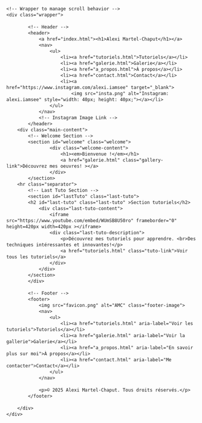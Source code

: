 <!DOCTYPE html>
<html lang="en">

<head>
    <!-- Google tag (gtag.js) -->
    <script async src="https://www.googletagmanager.com/gtag/js?id=G-495CXJGZBT"></script>
    <script>
      window.dataLayer = window.dataLayer || [];
      function gtag(){dataLayer.push(arguments);}
      gtag('js', new Date());
      gtag('config', 'G-495CXJGZBT');
    </script>
    <meta charset="UTF-8">
    <meta name="viewport" content="width=device-width, initial-scale=1.0">
    <meta name="description" content="Découvrez les tutoriels et œuvres d'art par Alexi Martel-Chaput. Apprenez des techniques innovantes et explorez des créations uniques.">
    <title>Art par Alexi M.-C.</title>
    <link rel="icon" href="favicon.png" type="image/png">
    <link rel="stylesheet" href="styles.css">
</head>

<body>

    <!-- Wrapper to manage scroll behavior -->
    <div class="wrapper">
        
            <!-- Header -->
            <header>
                <a href="index.html"><h1>Alexi Martel-Chaput</h1></a>
                <nav>
                    <ul>
                        <li><a href="tutoriels.html">Tutoriels</a></li>
                        <li><a href="galerie.html">Galerie</a></li>
                        <li><a href="a_propos.html">À propos</a></li>
                        <li><a href="contact.html">Contact</a></li>
						<li><a href="https://www.instagram.com/alexi.iamsee" target="_blank">
							<img src="insta.png" alt="Instagram: alexi.iamsee" style="width: 40px; height: 40px;"></a></li>
                    </ul>
                </nav>
				<!-- Instagram Image Link -->
            </header>
		<div class="main-content">
            <!-- Welcome Section -->
			<section id="welcome" class="welcome">
					<div class="welcome-content">
						<h1><em>Bienvenue !</em></h1>
						<a href="galerie.html" class="gallery-link">Découvrez mes oeuvres! ></a>
					</div>
			</section>
		<hr class="separator">
            <!-- Last Tuto Section -->
            <section id="lastTuto" class="last-tuto">
			<h2 id="last-tuto" class="last-tuto" >Section tutoriels</h2>
                <div class="last-tuto-content">
                    <iframe src="https://www.youtube.com/embed/WUmSB8U50ro" frameborder="0" height=420px width=420px ></iframe>
                    <div class="last-tuto-description">
                        <p>Découvrez mes tutoriels pour apprendre. <br>Des techniques intéressantes et innovantes!</p>
                        <a href="tutoriels.html" class="tuto-link">Voir tous les tutoriels</a>
                    </div>
                </div>
            </section>
			</div>

            <!-- Footer -->
            <footer>
				<img src="favicon.png" alt="AMC" class="footer-image">
                <nav>
                    <ul>
                        <li><a href="tutoriels.html" aria-label="Voir les tutoriels">Tutoriels</a></li>
                        <li><a href="galerie.html" aria-label="Voir la gallerie">Galerie</a></li>
                        <li><a href="a_propos.html" aria-label="En savoir plus sur moi">À propos</a></li>
                        <li><a href="contact.html" aria-label="Me contacter">Contact</a></li>
                    </ul>
                </nav>
				
                <p>© 2025 Alexi Martel-Chaput. Tous droits réservés.</p>
            </footer>

        </div>
    </div>

</body>

</html>
